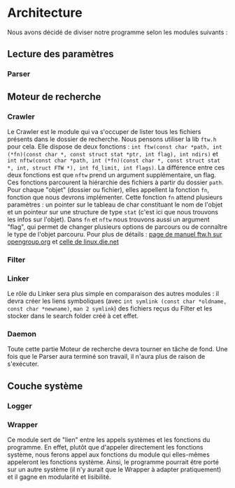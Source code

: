 # Architecture
Nous avons décidé de diviser notre programme selon les modules suivants :

## Lecture des paramètres
### Parser

## Moteur de recherche
### Crawler
Le Crawler est le module qui va s'occuper de lister tous les fichiers présents dans le dossier de recherche.
Nous pensons utiliser la lib `ftw.h` pour cela. Elle dispose de deux fonctions : 
`int ftw(const char *path, int (*fn)(const char *, const struct stat *ptr, int flag), int ndirs)` et 
`int nftw(const char *path, int (*fn)(const char *, const struct stat *, int, struct FTW *), int fd_limit, int flags)`.
La différence entre ces deux fonctions est que `nftw` prend un argument supplémentaire, un flag.
Ces fonctions parcourent la hiérarchie des fichiers à partir du dossier `path`. Pour chaque "objet" (dossier ou fichier), 
elles appellent la fonction `fn`, fonction que nous devrons implémenter. Cette fonction `fn` attend plusieurs paramètres :
un pointer sur le tableau de char constituant le nom de l'objet et un pointeur sur une structure de type `stat` 
(c'est ici que nous trouvons les infos sur l'objet).
Dans `fn` et `nftw` nous trouvons aussi un argument "flag", qui permet de changer plusieurs options de parcours 
ou de connaître le type de l'objet parcouru. Pour plus de détails :
[page de manuel ftw.h sur opengroup.org](http://pubs.opengroup.org/onlinepubs/9699919799/) et 
[celle de linux.die.net](https://linux.die.net/man/3/ftw)

### Filter

### Linker
Le rôle du Linker sera plus simple en comparaison des autres modules : il devra créer les liens symboliques 
(avec `int symlink (const char *oldname, const char *newname)`, `man 2 symlink`) des fichiers reçus du Filter 
et les stocker dans le search folder créé à cet effet.

### Daemon
Toute cette partie Moteur de recherche devra tourner en tâche de fond. Une fois que le Parser aura terminé son 
travail, il n'aura plus de raison de s'exécuter.

## Couche système 
### Logger

### Wrapper
Ce module sert de "lien" entre les appels systèmes et les fonctions du programme. En effet, plutôt que d'appeler 
directement les fonctions système, nous ferons appel aux fonctions du module qui elles-mêmes appeleront les fonctions 
système. Ainsi, le programme pourrait être porté sur un autre système (il n'y aurait que le Wrapper à adapter 
pratiquement) et il gagne en modularité et lisibilité.
